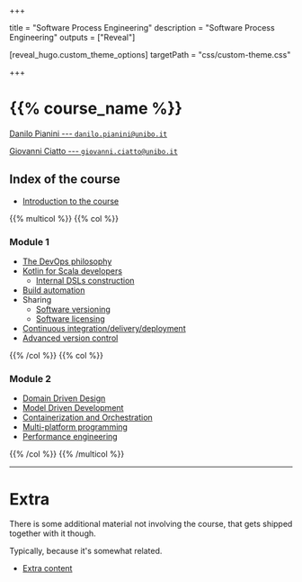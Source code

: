 
+++

title = "Software Process Engineering"
description = "Software Process Engineering"
outputs = ["Reveal"]

[reveal_hugo.custom_theme_options]
targetPath = "css/custom-theme.css"

+++

# {{% course_name %}}

[Danilo Pianini --- `danilo.pianini@unibo.it`](mailto:danilo.pianini@unibo.it)

[Giovanni Ciatto --- `giovanni.ciatto@unibo.it`](mailto:giovanni.ciatto@unibo.it)

## Index of the course

* [Introduction to the course](00-intro)

{{% multicol %}}
{{% col %}}

### __Module 1__

* [The DevOps philosophy](01-devops-intro)
* [Kotlin for Scala developers](02-kotlin)
    * [Internal DSLs construction](03-internal-dsls)
* [Build automation](04-build-automation)
* Sharing
    * [Software versioning](05-version-selection)
    * [Software licensing](06-licenses)
* [Continuous integration/delivery/deployment](07-ci)
* [Advanced version control](08-advanced-git)

{{% /col %}}
{{% col %}}

### __Module 2__

* [Domain Driven Design](10-ddd)
* [Model Driven Development](11-mdd)
* [Containerization and Orchestration](09-containerization)
* [Multi-platform programming](12-multiplatform)
* [Performance engineering](13-performance-engineering)

{{% /col %}}
{{% /multicol %}}

---

# Extra

There is some additional material not involving the course, that gets shipped together with it though.

Typically, because it's somewhat related.

* [Extra content](extra)

